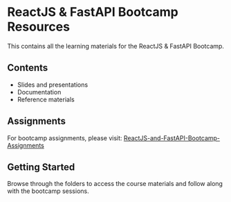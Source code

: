 # ReactJS & FastAPI Bootcamp Resources

This contains all the learning materials for the ReactJS & FastAPI Bootcamp.

## Contents

- Slides and presentations
- Documentation
- Reference materials

## Assignments

For bootcamp assignments, please visit: [ReactJS-and-FastAPI-Bootcamp-Assignments](https://github.com/cbitosc/ReactJS-and-FastAPI-Bootcamp-Assignments/)

## Getting Started

Browse through the folders to access the course materials and follow along with the bootcamp sessions.